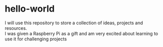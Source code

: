# hello-world
I will use this repository to store a collection of ideas, projects and resources.  
I was given a Raspberry Pi as a gift and am very excited about learning to use it for challenging projects
